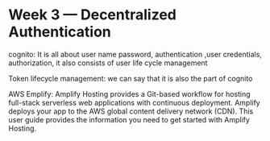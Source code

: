 # Week 3 — Decentralized Authentication
cognito: It is all about user name password, authentication ,user credentials, authorization, it also consists of user life cycle management

Token lifecycle management: we can say that it is also the part of cognito
 
AWS Emplify: Amplify Hosting provides a Git-based workflow for hosting full-stack serverless web applications with continuous deployment. Amplify deploys your app to the AWS global content delivery network (CDN). This user guide provides the information you need to get started with Amplify Hosting.

